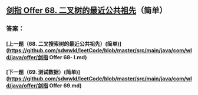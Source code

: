 ## [剑指 Offer 68. 二叉树的最近公共祖先](https://leetcode-cn.com/problems/merge-two-sorted-lists/)（简单）





### 答案：



#### [上一题（68. 二叉搜索树的最近公共祖先）(简单)](https://github.com/sdwwld/leetCode/blob/master/src/main/java/com/wld/java/offer/剑指 Offer 68- I.md)

#### [下一题（69. 测试数据）(简单)](https://github.com/sdwwld/leetCode/blob/master/src/main/java/com/wld/java/offer/剑指 Offer 69.md)